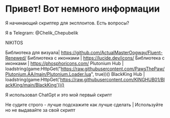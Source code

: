 # Привет! Вот немного информации

Я начинающий скриптер для эксплоитов. Есть вопросы? 

Я в Telegram: @Chelik_Chepubelik

NIKITOS

Библиотека для визуала| https://github.com/ActualMasterOogway/Fluent-Renewed/
Библиотека с иконками | https://lucide.dev/icons/
Библиотека с иконками | https://phosphoricons.com/
Plutonium Hub         | loadstring(game:HttpGet("https://raw.githubusercontent.com/PawsThePaw/Plutonium.AA/main/Plutonium.Loader.lua", true))()
BlackKing Hub         | loadstring(game:HttpGet('https://raw.githubusercontent.com/KINGHUB01/BlackKing/main/BlackKing'))()

Я использовал ChatGpt и это мой первый скрипт

Не судите строго - лучше подскажите как лучше сделать | Используйте но не выдавайте за свой скрипт
